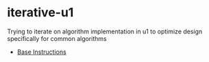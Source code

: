 # iterative-u1
Trying to iterate on algorithm implementation in u1 to optimize design specifically for common algorithms

* [Base Instructions](../base_instructions.md)
